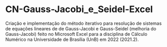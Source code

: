 # CN-Gauss-Jacobi_e_Seidel-Excel
Criação e implementação do método iterativo para resolução de sistemas de equações lineares de de Gauss-Jacobi e Gauss-Seidel (melhoria do Gauss-Jacobi) feito no Microsoft Excel para a disciplina de Cálculo Numérico na Universidade de Brasília (UnB) em 2022 (2021.2).
